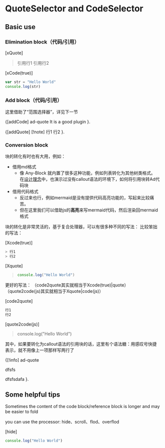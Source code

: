 # QuoteSelector and CodeSelector

## Basic use

### Elimination block（代码/引用）

[xQuote]
> 引用行1
> 引用行2

[xCode(true)]
```js
var str = "Hello World"
console.log(str)
```


### Add block（代码/引用）

这里借助了“范围选择器”，详见下一节

{[addCode]
ad-quote
It is a good plugin
}.

{[addQuote]
[!note]
行1
行2
}.


### Conversion block

块的转化有时也有大用，例如：
- 借用md格式
	- 像 Any-Block 就内置了很多这种功能，例如列表转化为其他树类格式。
	  在[设计理念](5.%20Plug-in%20design%20concept.md)中，也演示过没有callout语法的环境下，如何将引用块转Ad代码块
- 借用代码格式
	- 反过来也行，例如mermaid是没有提供代码高亮功能的，写起来比较痛苦。
	- 但在这里我们可以借助js的**高亮**来写mermaid代码，然后渲染回mermaid格式

块的转化是非常灵活的，基于复合处理器，可以有很多种不同的写法：
比较笨拙的写法：

[Xcode(true)]
```js
> 行1
> 行2
```

[Xquote]
> ```js
> console.log("Hello World")
> ```

更好的写法：
（code2quote其实就相当于Xcode(true)|quote）
（quote2code(js)其实就相当于Xquote|code(js)）

[code2quote]
```js
行1
行2
```

[quote2code(js)]
> console.log("Hello World")

其中，如果要转化为callout语法的引用块的话，这里有个语法糖：用感叹号快捷表示，就不用像上一项那样写两行了

{[!info]
ad-quote

dfsfs

dfsfsdafa
}.

## Some helpful tips

Sometimes the content of the code block/reference block is longer and may be easier to fold

you can use the processor: hide、scroll、flod、overflod

[hide]
```js
console.log("Hello World")
```

